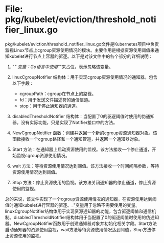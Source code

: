 # File: pkg/kubelet/eviction/threshold_notifier_linux.go

pkg/kubelet/eviction/threshold_notifier_linux.go文件是Kubernetes项目中负责监视Linux节点上cgroup资源使用情况的模块。主要作用是根据资源使用阈值来通知kubelet进行节点上容器的驱逐。以下是对该文件中的各个部分的详细说明：

1. "_" 变量：Go语言中使用"_"来占位，表示忽略该变量。

2. linuxCgroupNotifier 结构体：用于实现cgroup资源使用情况的通知器。包含以下字段：
   - cgroupPath：cgroup在节点上的路径。
   - fd：用于发送文件描述符的通信信道。
   - stop：用于停止通知器的通道。

3. disabledThresholdNotifier 结构体：当配置了0的驱逐阈值时使用的伪通知器。没有实际功能，只是实现了Notifier接口中的方法。

4. NewCgroupNotifier 函数：创建并返回一个新的cgroup资源通知器对象。该函数接收一个cgroup路径和一个通知管道，并返回一个通知器对象。

5. Start 方法：在通知器上启动资源使用的监视。该方法接收一个停止通道，开始监视cgroup资源使用情况。

6. wait 方法：等待资源使用情况达到阈值。该方法接收一个时间间隔参数，等待资源使用情况达到阈值。

7. Stop 方法：停止资源使用的监视。该方法关闭通知器的停止通道，停止资源使用的监视。

总的来说，该文件实现了一个cgroup资源使用情况的通知器，在资源使用达到阈值时通知kubelet进行容器的驱逐。_"变量用于忽略不需要使用的变量。linuxCgroupNotifier结构体用于实现资源通知器的功能，包含驱逐阈值和通信机制。disabledThresholdNotifier结构体用于当配置了0的驱逐阈值时使用的伪通知器。NewCgroupNotifier函数用于创建通知器对象并初始化相关字段。Start方法启动通知器的资源使用监视，wait方法等待资源使用情况达到阈值，Stop方法停止资源使用的监视。

